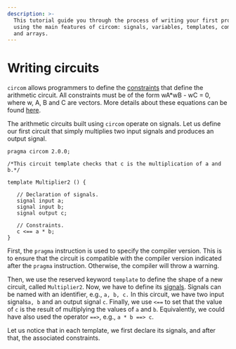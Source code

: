 ```yaml
---
description: >-
  This tutorial guide you through the process of writing your first program
  using the main features of circom: signals, variables, templates, components,
  and arrays.
---
```


# Writing circuits 

`circom` allows programmers to define the [constraints](../../circom-language/constraint-generation) that define the arithmetic circuit. All constraints must be of the form wA\*wB - wC = 0, where w, A, B and C are vectors. More details about these equations can be found [here](../../circom-language/constraint-generation). 

The arithmetic circuits built using `circom` operate on signals. Let us define our first circuit that simply multiplies two input signals and produces an output signal.

```text  
pragma circom 2.0.0;
  
/*This circuit template checks that c is the multiplication of a and b.*/  

template Multiplier2 () {  

   // Declaration of signals.  
   signal input a;  
   signal input b;  
   signal output c;  
     
   // Constraints.  
   c <== a * b;  
}
```

First, the `pragma` instruction is used to specify the compiler version. This is to ensure that the circuit is compatible with the compiler version indicated after the `pragma` instruction. Otherwise, the compiler will throw a warning. 

Then, we use the reserved keyword `template` to define the shape of a new circuit, called `Multiplier2`.  Now, we have to define its [signals](../../circom-language/signals). Signals can be named with an identifier, e.g.,  `a, b, c.`  In this circuit, we have two input signals`a, b` and an output signal `c`.  Finally, we use `<==` to set that the value of `c` is the result of multiplying the values of `a` and `b`.  Equivalently, we could have also used the operator `==>`, e.g., `a * b ==> c`.

Let us notice that in each template, we first declare its signals, and after that, the associated constraints.
